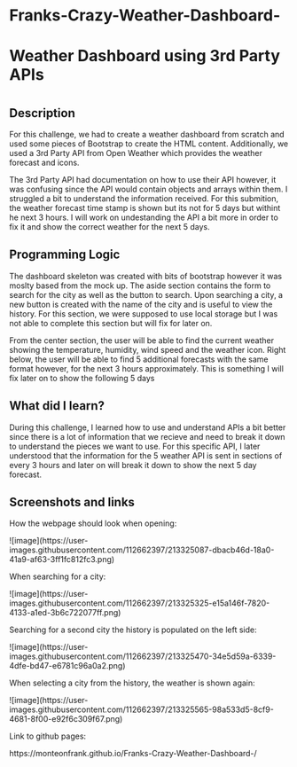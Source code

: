 # Franks-Crazy-Weather-Dashboard-
<h1>Weather Dashboard using 3rd Party APIs<h1>

<h2><strong>Description</strong></h2>

<p>For this challenge, we had to create a weather dashboard from scratch and used some pieces of Bootstrap to create the HTML content. Additionally, we used a 3rd Party API from Open Weather which provides the weather forecast and icons.</p> 
  
<p>The 3rd Party API had documentation on how to use their API however, it was confusing since the API would contain objects and arrays within them. I struggled a bit to understand the information received. For this submition, the weather forecast time stamp is shown but its not for 5 days but withint he next 3 hours. I will work on undestanding the API a bit more in order to fix it and show the correct weather for the next 5 days.</p>
 
<h2><strong>Programming Logic</strong></h2>
<p>The dashboard skeleton was created with bits of bootstrap however it was moslty based from the mock up. The aside section contains the form to search for the city as well as the button to search. Upon searching a city, a new button is created with the name of the city and is useful to view the history. For this section, we were supposed to use local storage but I was not able to complete this section but will fix for later on.</p>
  
<p>From the center section, the user will be able to find the current weather showing the temperature, humidity, wind speed and the weather icon. Right below, the user will be able to find 5 additional forecasts with the same format however, for the next 3 hours approximately. This is something I will fix later on to show the following 5 days</p>


<h2><strong>What did I learn?</strong></h2>
<p>During this challenge, I learned how to use and understand APIs a bit better since there is a lot of information that we recieve and need to break it down to understand the pieces we want to use. For this specific API, I later understood that the information for the 5 weather API is sent in sections of every 3 hours and later on will break it down to show the next 5 day forecast. </p>

<h2><strong>Screenshots and links</strong></h2>
<p>How the webpage should look when opening:</p>
![image](https://user-images.githubusercontent.com/112662397/213325087-dbacb46d-18a0-41a9-af63-3ff1fc812fc3.png)

<p>When searching for a city:</p>
![image](https://user-images.githubusercontent.com/112662397/213325325-e15a146f-7820-4133-a1ed-3b6c722077ff.png)
<p></p>
<p>Searching for a second city the history is populated on the left side:</p>
![image](https://user-images.githubusercontent.com/112662397/213325470-34e5d59a-6339-4dfe-bd47-e6781c96a0a2.png)
<p></p>
<p>When selecting a city from the history, the weather is shown again:</p>
![image](https://user-images.githubusercontent.com/112662397/213325565-98a533d5-8cf9-4681-8f00-e92f6c309f67.png)
<p></p>
<p>Link to github pages:</p>
https://monteonfrank.github.io/Franks-Crazy-Weather-Dashboard-/


